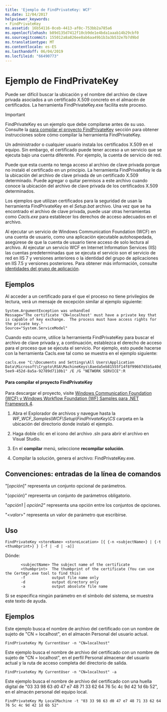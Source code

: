 ```yaml
---
title: 'Ejemplo de FindPrivateKey: WCF'
ms.date: 12/04/2017
helpviewer_keywords:
- FindPrivateKey
ms.assetid: 16b54116-0ceb-4413-af0c-753bb2a785a6
ms.openlocfilehash: b89d135d7412f10cb9de1e4bda1aaab14b29cbf0
ms.sourcegitcommit: 155012a8a826ee8ab6aa49b1b3a3b532e7b7d9bd
ms.translationtype: MT
ms.contentlocale: es-ES
ms.lasthandoff: 06/04/2019
ms.locfileid: "66490773"
---
```

# <a name="findprivatekey-sample"></a>Ejemplo de FindPrivateKey

Puede ser difícil buscar la ubicación y el nombre del archivo de clave privada asociados a un certificado X.509 concreto en el almacén de certificados. La herramienta FindPrivateKey.exe facilita este proceso.

> [!IMPORTANT]
> FindPrivateKey es un ejemplo que debe compilarse antes de su uso. Consulte la [para compilar el proyecto FindPrivateKey](#to-build-the-findprivatekey-project) sección para obtener instrucciones sobre cómo compilar la herramienta FindPrivateKey.

Un administrador o cualquier usuario instala los certificados X.509 en el equipo. Sin embargo, el certificado puede tener acceso a un servicio que se ejecuta bajo una cuenta diferente. Por ejemplo, la cuenta de servicio de red.

Puede que esta cuenta no tenga acceso al archivo de clave privada porque no instaló el certificado en un principio. La herramienta FindPrivateKey le da la ubicación del archivo de clave privada de un certificado X.509 determinado. Puede agregar o quitar permisos a este archivo cuando conoce la ubicación del archivo de clave privada de los certificados X.509 determinados.

Los ejemplos que utilizan certificados para la seguridad de usan la herramienta FindPrivateKey en el *Setup.bat* archivo. Una vez que se ha encontrado el archivo de clave privada, puede usar otras herramientas como *Cacls.exe* para establecer los derechos de acceso adecuados en el archivo.

Al ejecutar un servicio de Windows Communication Foundation (WCF) en una cuenta de usuario, como una aplicación ejecutable autohospedada, asegúrese de que la cuenta de usuario tiene acceso de solo lectura al archivo. Al ejecutar un servicio WCF en Internet Information Services (IIS) las cuentas predeterminadas que se ejecuta el servicio son el servicio de red en IIS 7 y versiones anteriores o la identidad del grupo de aplicaciones en IIS 7.5 y versiones posteriores. Para obtener más información, consulte [identidades del grupo de aplicación](/iis/manage/configuring-security/application-pool-identities).

## <a name="examples"></a>Ejemplos

Al acceder a un certificado para el que el proceso no tiene privilegios de lectura, verá un mensaje de excepción similar al ejemplo siguiente:

```
System.ArgumentException was unhandled
Message="The certificate 'CN=localhost' must have a private key that is capable of key exchange.  The process must have access rights for the private key."
Source="System.ServiceModel"
```

Cuando esto ocurre, utilice la herramienta FindPrivateKey para buscar el archivo de clave privada y, a continuación, establezca el derecho de acceso para el proceso que se ejecuta el servicio. Por ejemplo, esto puede hacerse con la herramienta Cacls.exe tal como se muestra en el ejemplo siguiente:

```
cacls.exe "C:\Documents and Settings\All Users\Application Data\Microsoft\Crypto\RSA\MachineKeys\8aeda5eb81555f14f8f9960745b5a40d_38f7de48-5ee9-452d-8a5a-92789d7110b1" /E /G "NETWORK SERVICE":R
```

#### <a name="to-build-the-findprivatekey-project"></a>Para compilar el proyecto FindPrivateKey

Para descargar el proyecto, visite [Windows Communication Foundation (WCF) y Windows Workflow Foundation (WF) Samples para .NET Framework 4](https://www.microsoft.com/download/details.aspx?id=21459).

1. Abra el Explorador de archivos y navegue hasta la *WF_WCF_Samples\WCF\Setup\FindPrivateKey\CS* carpeta en la ubicación del directorio donde instaló el ejemplo.

2. Haga doble clic en el icono del archivo .sln para abrir el archivo en Visual Studio.

3. En el **compilar** menú, seleccione **recompilar solución**.

4. Compilar la solución, genera el archivo: FindPrivateKey.exe.

## <a name="conventionscommand-line-entries"></a>Convenciones: entradas de la línea de comandos

 "[*opción*]" representa un conjunto opcional de parámetros.

 "{*opción*}" representa un conjunto de parámetros obligatorio.

 "*opción1* &#124; *opción2*" representa una opción entre los conjuntos de opciones.

 "\<*valor*>" representa un valor de parámetro que escribirse.

## <a name="usage"></a>Uso

```
FindPrivateKey <storeName> <storeLocation> [{ {-n <subjectName>} | {-t <thumbprint>} } [-f | -d | -a]]
```

Dónde:

```
       <subjectName> The subject name of the certificate
       <thumbprint>  The thumbprint of the certificate (You can use the Certmgr.exe tool to find this)
       -f            output file name only
       -d            output directory only
       -a            output absolute file name
```

Si se especifica ningún parámetro en el símbolo del sistema, se muestra este texto de ayuda.

## <a name="examples"></a>Ejemplos

Este ejemplo busca el nombre de archivo del certificado con un nombre de sujeto de "CN = localhost", en el almacén Personal del usuario actual.

```
FindPrivateKey My CurrentUser -n "CN=localhost"
```

Este ejemplo busca el nombre de archivo del certificado con un nombre de sujeto de "CN = localhost", en el perfil Personal almacenar del usuario actual y la ruta de acceso completa del directorio de salida.

```
FindPrivateKey My CurrentUser -n "CN=localhost" -a
```

Este ejemplo busca el nombre de archivo del certificado con una huella digital de "03 33 98 63 d0 47 e7 48 71 33 62 64 76 5c 4c 9d 42 1d 6b 52", en el almacén personal del equipo local.

```
FindPrivateKey My LocalMachine -t "03 33 98 63 d0 47 e7 48 71 33 62 64 76 5c 4c 9d 42 1d 6b 52"
```

